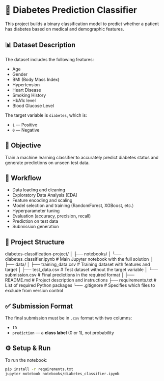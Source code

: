 # 🧪 Diabetes Prediction Classifier

This project builds a binary classification model to predict whether a patient has diabetes based on medical and demographic features.

## 📊 Dataset Description

The dataset includes the following features:
- Age
- Gender
- BMI (Body Mass Index)
- Hypertension
- Heart Disease
- Smoking History
- HbA1c level
- Blood Glucose Level

The target variable is `diabetes`, which is:
- `1` — Positive
- `0` — Negative

## 🎯 Objective

Train a machine learning classifier to accurately predict diabetes status and generate predictions on unseen test data.

## 🚀 Workflow

- Data loading and cleaning
- Exploratory Data Analysis (EDA)
- Feature encoding and scaling
- Model selection and training (RandomForest, XGBoost, etc.)
- Hyperparameter tuning
- Evaluation (accuracy, precision, recall)
- Prediction on test data
- Submission generation

## 📁 Project Structure

diabetes-classification-project/
│
├── notebooks/
│   └── diabetes_classifier.ipynb         # Main Jupyter notebook with the full solution
│
├── data/
│   ├── training_data.csv                # Training dataset with features and target
│   ├── test_data.csv                    # Test dataset without the target variable
│   └── submission.csv                   # Final predictions in the required format
│
├── README.md                            # Project description and instructions
├── requirements.txt                     # List of required Python packages
└── .gitignore                           # Specifies which files to exclude from version control


## ✅ Submission Format

The final submission must be in `.csv` format with two columns:
- `ID`
- `prediction` — a **class label** (0 or 1), not probability


## ⚙️ Setup & Run

To run the notebook:

```bash
pip install -r requirements.txt
jupyter notebook notebooks/diabetes_classifier.ipynb
